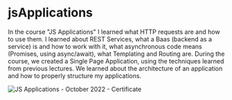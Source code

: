 # jsApplications

In the course "JS Applications" I learned what HTTP requests are and how to use them. I learned about REST Services, what a Baas (backend as a service) is and how to work with it, what asynchronous code means (Promises, using async/await), what Templating and Routing are. During the course, we created a Single Page Application, using the techniques learned from previous lectures. We learned about the architecture of an application and how to properly structure my applications.

![JS Applications - October 2022 - Certificate](https://user-images.githubusercontent.com/101424579/215128802-5190f704-62e0-4349-8055-45cdd7805b07.jpeg)

